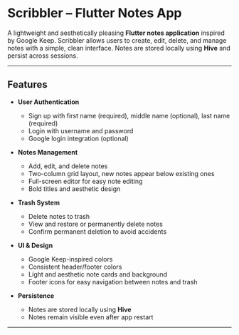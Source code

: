 # Scribbler – Flutter Notes App

A lightweight and aesthetically pleasing **Flutter notes application** inspired by Google Keep. Scribbler allows users to create, edit, delete, and manage notes with a simple, clean interface. Notes are stored locally using **Hive** and persist across sessions.

---

## Features

- **User Authentication**
  - Sign up with first name (required), middle name (optional), last name (required)
  - Login with username and password
  - Google login integration (optional)

- **Notes Management**
  - Add, edit, and delete notes
  - Two-column grid layout, new notes appear below existing ones
  - Full-screen editor for easy note editing
  - Bold titles and aesthetic design

- **Trash System**
  - Delete notes to trash
  - View and restore or permanently delete notes
  - Confirm permanent deletion to avoid accidents

- **UI & Design**
  - Google Keep-inspired colors
  - Consistent header/footer colors
  - Light and aesthetic note cards and background
  - Footer icons for easy navigation between notes and trash

- **Persistence**
  - Notes are stored locally using **Hive**
  - Notes remain visible even after app restart

---
